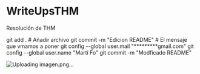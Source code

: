 # WriteUpsTHM
Resolución de THM

git add . 			# Añadir archivo
git commit -m "Edicion README" 	# El mensaje que vmamos a poner
git config --global user.mail "*********gmail.com"
git config --global user.name "Martí Fo"
git commit -m "Modficado README"

![Uploading imagen.png…]()
